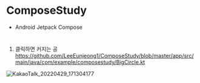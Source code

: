 # ComposeStudy
- Android Jetpack Compose

#

1. 클릭하면 커지는 공 https://github.com/LeeEunjeong1/ComposeStudy/blob/master/app/src/main/java/com/example/composestudy/BigCircle.kt

![KakaoTalk_20220429_171304177](https://user-images.githubusercontent.com/38210019/165907978-d4cab2f1-676c-431b-91b7-3020d4d55a65.gif)
